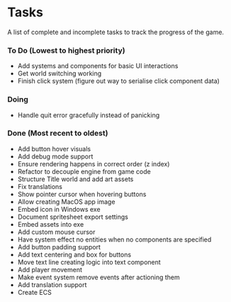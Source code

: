 # Tasks
A list of complete and incomplete tasks to track the progress of the game.

### To Do (Lowest to highest priority)
- Add systems and components for basic UI interactions
- Get world switching working
- Finish click system (figure out way to serialise click component data)

### Doing
- Handle quit error gracefully instead of panicking

### Done (Most recent to oldest)
- Add button hover visuals
- Add debug mode support
- Ensure rendering happens in correct order (z index)
- Refactor to decouple engine from game code
- Structure Title world and add art assets
- Fix translations
- Show pointer cursor when hovering buttons
- Allow creating MacOS app image
- Embed icon in Windows exe
- Document spritesheet export settings
- Embed assets into exe
- Add custom mouse cursor
- Have system effect no entities when no components are specified
- Add button padding support
- Add text centering and box for buttons
- Move text line creating logic into text component
- Add player movement
- Make event system remove events after actioning them
- Add translation support
- Create ECS